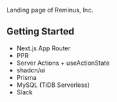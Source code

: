 Landing page of Reminus, Inc.

## Getting Started

* Next.js App Router
* PPR
* Server Actions + useActionState
* shadcn/ui
* Prisma
* MySQL (TiDB Serverless)
* Slack
